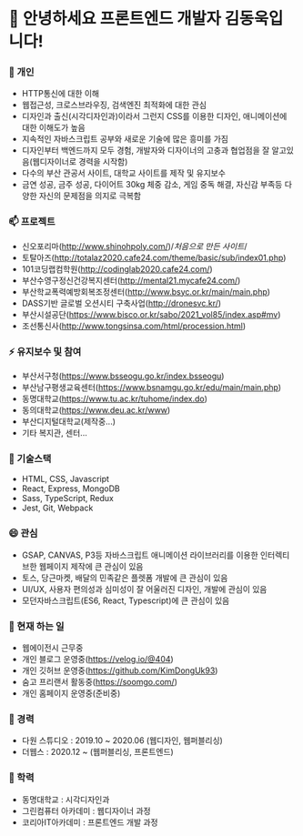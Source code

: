 # 👋 안녕하세요 프론트엔드 개발자 김동욱입니다! 

### 💬 개인
- HTTP통신에 대한 이해
- 웹접근성, 크로스브라우징, 검색엔진 최적화에 대한 관심
- 디자인과 출신(시각디자인과)이라서 그런지 CSS를 이용한 디자인, 애니메이션에 대한 이해도가 높음
- 지속적인 자바스크립트 공부와 새로운 기술에 많은 흥미를 가짐
- 디자인부터 백엔드까지 모두 경험, 개발자와 디자이너의 고충과 협업점을 잘 알고있음(웹디자이너로 경력을 시작함)
- 다수의 부산 관공서 사이트, 대학교 사이트를 제작 및 유지보수
- 금연 성공, 금주 성공, 다이어트 30kg 체중 감소, 게임 중독 해결, 자신감 부족등 다양한 자신의 문제점을 의지로 극복함

### 📫 프로젝트
- 신오포리마(http://www.shinohpoly.com/)/*처음으로 만든 사이트*/
- 토탈아즈(http://totalaz2020.cafe24.com/theme/basic/sub/index01.php)
- 101코딩랩컴학원(http://codinglab2020.cafe24.com/)
- 부산수영구정신건강복지센터(http://mental21.mycafe24.com/)
- 부산학교폭력예방회복조정센터(http://www.bsyc.or.kr/main/main.php)
- DASS기반 글로벌 오션시티 구축사업(http://dronesvc.kr/)
- 부산시설공단(https://www.bisco.or.kr/sabo/2021_vol85/index.asp#mv)
- 조선통신사(http://www.tongsinsa.com/html/procession.html)

### ⚡ 유지보수 및 참여
- 부산서구청(https://www.bsseogu.go.kr/index.bsseogu)
- 부산남구평생교육센터(https://www.bsnamgu.go.kr/edu/main/main.php)
- 동명대학교(https://www.tu.ac.kr/tuhome/index.do)
- 동의대학교(https://www.deu.ac.kr/www)
- 부산디지털대학교(제작중...)
- 기타 복지관, 센터...

### 🌱 기술스택
- HTML, CSS, Javascript
- React, Express, MongoDB
- Sass, TypeScript, Redux
- Jest, Git, Webpack

### 😄 관심
- GSAP, CANVAS, P3등 자바스크립트 애니메이션 라이브러리를 이용한 인터렉티브한 웹페이지 제작에 큰 관심이 있음
- 토스, 당근마켓, 배달의 민족같은 플렛폼 개발에 큰 관심이 있음
- UI/UX, 사용자 편의성과 심미성이 잘 어울러진 디자인, 개발에 관심이 있음
- 모던자바스크립트(ES6, React, Typescript)에 큰 관심이 있음

### 👯 현재 하는 일 
- 웹에이전시 근무중
- 개인 블로그 운영중(https://velog.io/@404)
- 개인 깃허브 운영중(https://github.com/KimDongUk93)
- 숨고 프리랜서 활동중(https://soomgo.com/)
- 개인 홈페이지 운영중(준비중)

### 🔭 경력
- 다원 스튜디오 : 2019.10 ~ 2020.06 (웹디자인, 웹퍼블리싱)
- 더웹스 : 2020.12 ~ (웹퍼블리싱, 프론트엔드)

### 💬 학력
- 동명대학교 : 시각디자인과
- 그린컴퓨터 아카데미 : 웹디자이너 과정
- 코리아IT아카데미 : 프론트엔드 개발 과정
